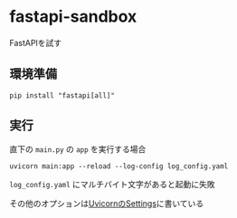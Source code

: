 # fastapi-sandbox

FastAPIを試す


## 環境準備


```
pip install "fastapi[all]"
```


## 実行

直下の `main.py` の `app` を実行する場合

```
uvicorn main:app --reload --log-config log_config.yaml
```

`log_config.yaml` にマルチバイト文字があると起動に失敗

その他のオプションは[UvicornのSettings](https://www.uvicorn.org/settings/)に書いている



